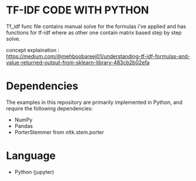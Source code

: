 # TF-IDF CODE WITH PYTHON
Tf_idf func file contains manual solve for the formulas i've applied and has functions for tf-idf where as other one contain matrix based step by step solve.

concept explaination : https://medium.com/@mehboobareej01/understanding-tf-idf-formulas-and-value-returned-output-from-sklearn-library-483cb2b02efa

# Dependencies

The examples in this repository are primarily implemented in Python, and require the following dependencies:

- NumPy
- Pandas
- PorterStemmer from nltk.stem.porter  

# Language 
- Python (jupyter)
